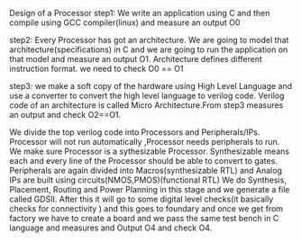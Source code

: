 
Design of a Processor
step1: We write an application using C and then compile using GCC compiler(linux) and measure an output O0

step2: Every Processor has got an architecture. We are going to model that architecture(specifications) in C and we are going to run the application on that model and measure an output O1. Architecture defines different instruction format. we need to check O0 == O1

step3: we make a soft copy of the hardware using High Level Language and use a converter to convert the high level language to verilog code. Verilog code of an architecture is called Micro Architecture.From step3 measures an output and check O2==O1.

We divide the top verilog code into Processors and Peripherals/IPs. Processor will not run automatically ,Processor needs peripherals to run. We make sure Processor is a sythesizable Processor. Synthesizable means each and every line of the Processor should be able to convert to gates. Peripherals are again divided into Macros(synthesizable RTL) and Analog IPs are built using circuits(NMOS,PMOS)(functional RTL) We do Synthesis, Placement, Routing and Power Planning in this stage and we generate a file called GDSII. After this it will go to some digital level checks(it basically checks for connectivity ) and this goes to foundary and once we get from factory we have to create a board and we pass the same test bench in C language and measures and Output O4 and check O4.



  


